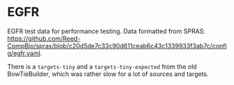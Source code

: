 # EGFR

EGFR test data for performance testing. Data formatted from SPRAS: https://github.com/Reed-CompBio/spras/blob/c20d5de7c33c90d611ceab6c43c1339933f3ab7c/config/egfr.yaml.

There is a `targets-tiny` and a `targets-tiny-expected` from the old BowTieBuilder, which was rather slow for a lot of sources and targets.

